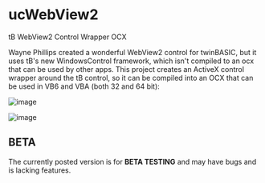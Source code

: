 # ucWebView2
tB WebView2 Control Wrapper OCX

Wayne Phillips created a wonderful WebView2 control for twinBASIC, but it uses tB's new WindowsControl framework, which isn't compiled to an ocx that can be used by other apps. This project creates an ActiveX control wrapper around the tB control, so it can be compiled into an OCX that can be used in VB6 and VBA (both 32 and 64 bit):

![image](https://github.com/user-attachments/assets/9a79a7da-2359-4612-88ce-5f627ed5072b)

![image](https://github.com/user-attachments/assets/7068b124-74df-4aec-87c1-2869c049a596)

## BETA ##

The currently posted version is for **BETA TESTING** and may have bugs and is lacking features.
